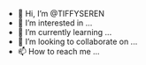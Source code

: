 - 👋 Hi, I’m @TIFFYSEREN
- 👀 I’m interested in ...
- 🌱 I’m currently learning ...
- 💞️ I’m looking to collaborate on ...
- 📫 How to reach me ...

<!---
TIFFYSEREN/TIFFYSEREN is a ✨ special ✨ repository because its `README.md` (this file) appears on your GitHub profile.
You can click the Preview link to take a look at your changes.
--->

